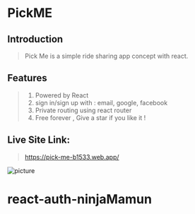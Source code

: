 # PickME 

## Introduction

> Pick Me is a simple ride sharing app concept with react. 

## Features

> 1. Powered by React
> 2. sign in/sign up with : email, google, facebook
> 3. Private routing using react router
> 4. Free forever , Give a star if you like it !

## Live Site Link: 

> https://pick-me-b1533.web.app/

![picture](https://i.ibb.co/2d58y38/Annotation-2021-03-20-182025.png)
# react-auth-ninjaMamun
